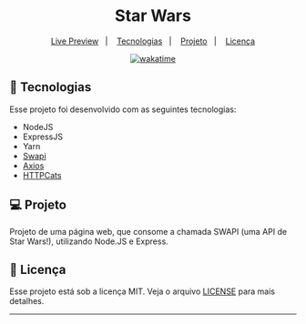<h1 align="center">
  Star Wars
</h1>

<p align="center">
  <a href="https://ignite-labs-reactjs.vercel.app/">Live Preview</a>&nbsp;&nbsp;&nbsp;|&nbsp;&nbsp;&nbsp;
  <a href="#-tecnologias">Tecnologias</a>&nbsp;&nbsp;&nbsp;|&nbsp;&nbsp;&nbsp;
  <a href="#-projeto">Projeto</a>&nbsp;&nbsp;&nbsp;|&nbsp;&nbsp;&nbsp;
  <a href="#memo-licença">Licença</a>
</p>

<p align="center">
<a href="https://wakatime.com/badge/user/68660678-6b86-4b78-98df-f5f41a37e1bc/project/f7123ceb-20f8-4264-a35a-08f6d9381bf0"><img src="https://wakatime.com/badge/user/68660678-6b86-4b78-98df-f5f41a37e1bc/project/f7123ceb-20f8-4264-a35a-08f6d9381bf0.svg" alt="wakatime"></a>
</p>

## 🚀 Tecnologias

Esse projeto foi desenvolvido com as seguintes tecnologias:

- NodeJS
- ExpressJS
- Yarn
- [Swapi](https://swapi.dev/)
- [Axios](https://axios-http.com/ptbr/docs/intro)
- [HTTPCats](https://http.cat/)

## 💻 Projeto

Projeto de uma página web, que consome a chamada SWAPI (uma API de Star Wars!), utilizando Node.JS e Express.

## :memo: Licença

Esse projeto está sob a licença MIT. Veja o arquivo [LICENSE](.github/LICENSE.md) para mais detalhes.

---
